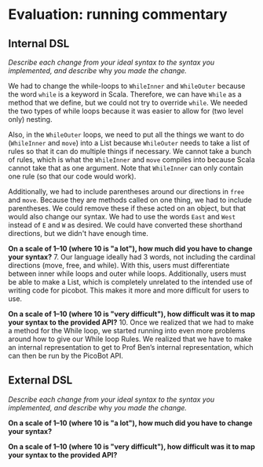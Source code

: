 # Evaluation: running commentary

## Internal DSL

_Describe each change from your ideal syntax to the syntax you implemented, and
describe_ why _you made the change._

We had to change the while-loops to `WhileInner` and `WhileOuter` because the word
`while` is a keyword in Scala. Therefore, we can have `While` as a method that we define,
but we could not try to override `while`. We needed the two types of while loops because it
was easier to allow for (two level only) nesting.

Also, in the `WhileOuter` loops, we need to put all the things we want to do (`WhileInner`
and `move`) into a List because `WhileOuter` needs to take a list of rules so that it can do
multiple things if necessary. We cannot take a bunch of rules, which is what the `WhileInner`
and `move` compiles into because Scala cannot take that as one argument. Note that `WhileInner` 
can only contain one rule (so that our code would work).

Additionally, we had to include parentheses around our directions in `free` and `move`.
Because they are methods called on one thing, we had to include parentheses. We could
remove these if these acted on an object, but that would also change our syntax. We had 
to use the words `East` and `West` instead of `E` and `W` as desired. We could have converted 
these shorthand directions, but we didn't have enough time.



**On a scale of 1–10 (where 10 is "a lot"), how much did you have to change your syntax?**
7. Our language ideally had 3 words, not including the cardinal directions (move, free, and 
while). With this, users must differentiate between inner while loops and outer while loops. 
Additionally, users must be able to make a List, which is completely unrelated to the
intended use of writing code for picobot. This makes it more and more difficult for users to
use.


**On a scale of 1–10 (where 10 is "very difficult"), how difficult was it to map your syntax to the provided API?**
10. Once we realized that we had to make a method for the While loop, we started running into even more problems around how to give our While loop Rules. We realized that we have to make an internal representation to get to Prof Ben’s internal representation, which can then be run by the PicoBot API.

## External DSL

_Describe each change from your ideal syntax to the syntax you implemented, and
describe_ why _you made the change._






**On a scale of 1–10 (where 10 is "a lot"), how much did you have to change your syntax?**







**On a scale of 1–10 (where 10 is "very difficult"), how difficult was it to map your syntax to the provided API?**






